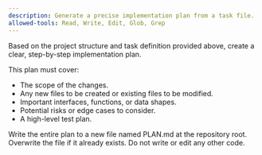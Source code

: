 ```yaml
---
description: Generate a precise implementation plan from a task file.
allowed-tools: Read, Write, Edit, Glob, Grep
---
```

Based on the project structure and task definition provided above, create a clear, step-by-step implementation plan.

This plan must cover:
- The scope of the changes.
- Any new files to be created or existing files to be modified.
- Important interfaces, functions, or data shapes.
- Potential risks or edge cases to consider.
- A high-level test plan.

Write the entire plan to a new file named PLAN.md at the repository root. Overwrite the file if it already exists. Do not write or edit any other code.